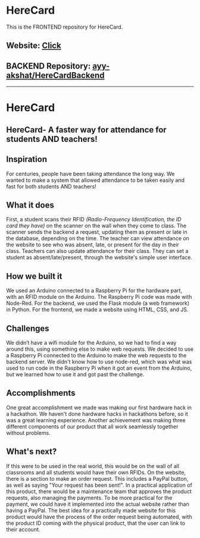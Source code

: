 # HereCard
This is the FRONTEND repository for HereCard.

## Website: [Click](https://HereCard.akze.repl.co)
## BACKEND Repository: [ayy-akshat/HereCardBackend](https://github.com/ayy-akshat/HereCardBackend)

---

# HereCard

## HereCard- A faster way for attendance for students AND teachers!

## Inspiration
For centuries, people have been taking attendance the long way.
We wanted to make a system that allowed attendance to be taken easily and fast for both students AND teachers!

## What it does
First, a student scans their RFID *(Radio-Frequency Identification, the ID card they have)* on the scanner on the wall when they come to class.
The scanner sends the backend a request, updating them as present or late in the database, depending on the time.
The teacher can view attendance on the website to see who was absent, late, or present for the day in their class.
Teachers can also update attendance for their class. They can set a student as absent/late/present, through the website's simple user interface.

## How we built it
We used an Arduino connected to a Raspberry Pi for the hardware part, with an RFID module on the Arduino.
The Raspberry Pi code was made with Node-Red. For the backend, we used the Flask module (a web framework) in Python.
For the frontend, we made a website using HTML, CSS, and JS.

## Challenges
We didn’t have a wifi module for the Arduino, so we had to find a way around this, using something else to make web requests.
We decided to use a Raspberry Pi connected to the Arduino to make the web requests to the backend server.
We didn't know how to use node-red, which was what was used to run code in the Raspberry Pi when it got an event from the Arduino, but we learned how to use it and got past the challenge.

## Accomplishments
One great accomplishment we made was making our first hardware hack in a hackathon.
We haven't done hardware hacks in hackathons before, so it was a great learning experience.
Another achievement was making three different components of our product that all work seamlessly together without problems.


## What's next?
If this were to be used in the real world, this would be on the wall of all classrooms and all students would have their own RFIDs.
On the website, there is a section to make an order request. This includes a PayPal button, as well as saying "Your request has been sent!".
In a practical application of this product, there would be a maintenance team that approves the product requests, also managing the payments.
To be more practical for the payment, we could have it implemented into the actual website rather than having a PayPal.
The best idea for a practically made website for this product would have the process of the order request being automated, with the product ID coming with the physical product, that the user can link to their account.
